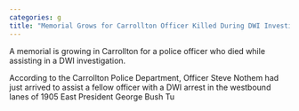 ```yaml
---
categories: g
title: "Memorial Grows for Carrollton Officer Killed During DWI Investigation"
---
```


A memorial is growing in Carrollton for a police officer who died while assisting in a DWI investigation.



According to the Carrollton Police Department, Officer Steve Nothem had just arrived to assist a fellow officer with a DWI arrest in the westbound lanes of 1905 East President George Bush Tu